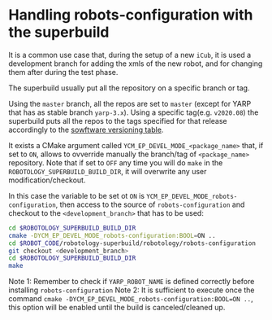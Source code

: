# Handling robots-configuration with the superbuild
It is a common use case that, during the setup of a new `iCub`, it is used a development branch for adding the xmls of the new robot, and for changing them after during the test phase.

The superbuild usually put all the repository on a specific branch or tag.

Using the `master` branch, all the repos are set to `master` (except for YARP that has as stable branch `yarp-3.x`).
Using a specific tag(e.g. `v2020.08`) the superbuild puts all the repos to the tags specified for that release accordingly to the [sowftware versioning table](https://wiki.icub.org/wiki/Software_Versioning_Table).

It exists a CMake argument called `YCM_EP_DEVEL_MODE_<package_name>` that, if set to `ON`, allows to ovverride manually the branch/tag of `<package_name>` repository.
Note that if set to `OFF` any time you will do `make` in the `ROBOTOLOGY_SUPERBUILD_BUILD_DIR`, it will overwrite any user modification/checkout.

In this case the variable to be set ot `ON` is `YCM_EP_DEVEL_MODE_robots-configuration`, then access to the source of `robots-configuration` and checkout to the `<development_branch>` that has to be used:
```sh
cd $ROBOTOLOGY_SUPERBUILD_BUILD_DIR
cmake -DYCM_EP_DEVEL_MODE_robots-configuration:BOOL=ON ..
cd $ROBOT_CODE/robotology-superbuild/robotology/robots-configuration
git checkout <development_branch>
cd $ROBOTOLOGY_SUPERBUILD_BUILD_DIR
make
```

Note 1: Remember to check if `YARP_ROBOT_NAME` is defined correctly before installing `robots-configuration`
Note 2: It is sufficient to execute once the command `cmake -DYCM_EP_DEVEL_MODE_robots-configuration:BOOL=ON ..`, this option will be enabled until the build is canceled/cleaned up.

